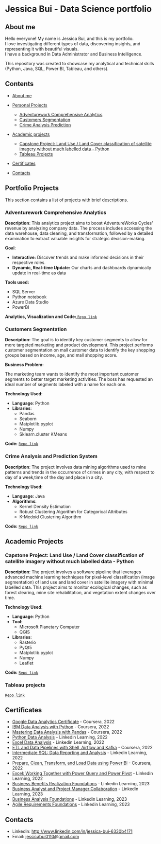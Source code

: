 # Jessica Bui - Data Science portfolio
## About me
Hello everyone! My name is Jessica Bui, and this is my portfolio.<br>
I love investigating different types of data, discovering insights, and representing it with beautiful visuals.<br>
I have a background in Data Administrator and  Business Intelligence.<br>

This repository was created to showcase my analytical and technical skills (Python, Java, SQL, Power BI, Tableau, and others).
## Contents
* [About me](#about-me)
* [Personal Projects](#personal-projects)
  - [Adventurework Comprehensive Analytics](#Adventurework-Comprehensive-Analytics) 
  - [Customers Segmentation](#Customer-Segmentation)
  - [Crime Analysis Prediction](#Crime-Analysis-Prediction)

* [Academic projects](#academic-projects)
  - [Capstone Project: Land Use / Land Cover classification of satellite imagery without much labelled data - Python](#capstone-project)
  - [Tableau Projects](#tableau-projects)

  
* [Certificates](#certificates)
* [Contacts](#contacts)


## Portfolio Projects
This section contains a list of projects with brief descriptions.
### Adventurework Comprehensive Analytics
**Description:** This analytics project aims to boost AdventureWorks Cycles' revenue by analyzing company data. The process includes accessing the data warehouse, data cleaning, and transformation, followed by a detailed examination to extract valuable insights for strategic decision-making.<br>

**Goal**: 
* **Interactive:** Discover trends and make informed decisions in their respective roles.
* **Dynamic, Real-time Update:**  Our charts and dashboards dynamically update in real-time as data

**Tools used:** 
* SQL Server
* Python notebook
* Azure Data Studio
* PowerBI

**Analytics, Visualization and Code:**<a href = "https://github.com/jessicabui0110/Adventurework-Comprehensive-Analytics.git">
<code>Repo link</code></a><br>
  

### Customers Segmentation
**Description:** The goal is to identify key customer segments to allow for more targeted marketing and product development. This project performs customer segmentation on mall customer data to identify the key shopping groups based on income, age, and mall shopping score. <br>

**Business Problem:**

The marketing team wants to identify the most important customer segments to better target marketing activities. The boss has requested an ideal number of segments labeled with a name for each one.

**Technology Used:**
- **Language**: Python
- **Libraries**:
  - Pandas
  - Seaborn
  - Matplotlib.pyplot
  - Numpy
  - Sklearn.cluster KMeans

**Code:** <a href = "https://github.com/jessicabui0110/Customer-Segmentation.git">
  <code>Repo link</code></a> <br>

### Crime Analysis  and Prediction System 
**Description:** The project involves data mining algorithms used to mine patterns and trends in the occurrence of crimes in any city, with respect to day of a week,time of the day and place in a city. <br>

**Technology Used:**
- **Language**: Java
- **Algorithms**:
  - Kernel Density Estimation
  - Robust Clustering Algorithm for Categorical Attributes
  - K-Medoid Clustering Algorithm
  
**Code:** <a href = "https://github.com/jessicabui0110/Crime-Analysis-Prediction.git">
  <code>Repo link</code></a> <br>

## Academic Projects
### Capstone Project: Land Use / Land Cover classification of satellite imagery without much labelled data - Python

**Description:** The project involves a software pipeline that leverages advanced machine learning techniques for pixel-level classification
(image segmentation) of land use and land cover in satellite imagery with minimal labelled data. This project aims to monitor ecological changes, such as forest clearing, mine site rehabilitation, and vegetation extent changes
over time. <br>

**Technology Used:**
- **Language**: Python
- **Tool**:  
  - Microsoft Planetary Computer
  - QGIS
- **Libraries**:
  - Rasterio
  - PyQt5
  - Matplotlib.pyplot
  - Numpy
  - Leaflet

**Code:** <a href = "https://github.com/Shifat7/CapstoneProject-ImageClassification-LULC.git">
  <code>Repo link</code></a> <br> 

### Tableau projects
<a href = "https://github.com/jessicabui0110/Tableau-Projects.git">
  <code>Repo link</code></a><br>

## Certificates
* [Google Data Analytics Certificate](https://github.com/paulo81818/Data-Business-Analysis-Portfolio/blob/main/Certificates/Google%20Data%20Data%20Analytics.pdf) - Coursera, 2022
* [IBM Data Analysis with Python](https://github.com/paulo81818/Data-Business-Analysis-Portfolio/blob/main/Certificates/IBM%20data%20analysis%20Python.pdf) - Coursera, 2022
* [Mastering Data Analysis with Pandas](https://github.com/paulo81818/Data-Business-Analysis-Portfolio/blob/main/Certificates/Data%20analysis%20with%20Pandas.pdf) - Coursera, 2022
* [Python Data Analysis](https://github.com/paulo81818/Data-Business-Analysis-Portfolio/blob/main/Certificates/Linkedin%20Learning%20Python%20Data%20Analysis.pdf) - Linkedin Learning, 2022
* [Excel Data Analysis](https://github.com/paulo81818/Data-Business-Analysis-Portfolio/blob/main/Certificates/Linkedin%20Learning%20Excel%20Data%20Analysis.pdf) - Linkedin Learning, 2022
* [ETL and Data Pipelines with Shell, Airflow and Kafka](https://github.com/paulo81818/Data-Business-Analysis-Portfolio/blob/main/Certificates/ETL%20and%20Data%20Pipelines%20with%20Shell%2C%20Airflow%20and%20Kafka.pdf) - Coursera, 2022
* [Intermediate SQL: Data Reporting and Analysis](https://github.com/paulo81818/Data-Business-Analysis-Portfolio/blob/main/Certificates/Intermediate%20SQL%20Data%20Reporting%20and%20Analysis.pdf) - Linkedin Learning, 2022
* [Prepare, Clean, Transform, and Load Data using Power BI](https://github.com/paulo81818/Data-Business-Analysis-Portfolio/blob/main/Certificates/Coursera%20Prepare%2C%20Clean%2C%20Transform%2C%20and%20Load%20Data%20using%20Power%20BI.pdf) - Coursera, 2022
* [Excel: Working Together with Power Query and Power Pivot](https://github.com/paulo81818/Data-Business-Analysis-Portfolio/blob/main/Certificates/Certificate%20Excel%20Working%20Together%20with%20Power%20Query%20and%20Power%20Pivot.pdf) - Linkedin Learning, 2022
* [Business Benefits Realization Foundations](https://github.com/paulo81818/Data-Business-Analysis-Portfolio/blob/main/Certificates/Certificate%20Business%20Benefits%20Realization%20Foundations.pdf) - Linkedin Learning, 2023
* [Business Analyst and Project Manager Collaboration](https://github.com/paulo81818/Data-Business-Analysis-Portfolio/blob/main/Certificates/Certificate%20Business%20Analyst%20and%20Project%20Manager%20Collaboration.pdf) - Linkedin Learning, 2023
* [Business Analysis Foundations](https://github.com/paulo81818/Data-Business-Analysis-Portfolio/blob/main/Certificates/Certificate%20Business%20Analysis%20Foundations.pdf) - Linkedin Learning, 2023
* [Agile Requirements Foundations](https://github.com/paulo81818/Data-Business-Analysis-Portfolio/blob/main/Certificates/Certificate%20Agile%20Requirements%20Foundations.pdf) - Linkedin Learning, 2023

## Contacts
* Linkedin: http://www.linkedin.com/in/jessica-bui-6330b4171
* Email: jessicabui0110@gmail.com


